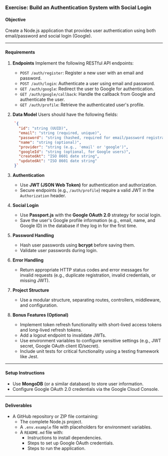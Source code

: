 
### **Exercise: Build an Authentication System with Social Login**

#### **Objective**

Create a Node.js application that provides user authentication using both email/password and social login (Google).

----------

#### **Requirements**

1.  **Endpoints** Implement the following RESTful API endpoints:
    
    -   `POST /auth/register`: Register a new user with an email and password.
    -   `POST /auth/login`: Authenticate a user using email and password.
    -   `GET /auth/google`: Redirect the user to Google for authentication.
    -   `GET /auth/google/callback`: Handle the callback from Google and authenticate the user.
    -   `GET /auth/profile`: Retrieve the authenticated user's profile.
2.  **Data Model** Users should have the following fields:
    
```json
    `{
      "id": "string (UUID)",
      "email": "string (required, unique)",
      "password": "string (hashed, required for email/password registration)",
      "name": "string (optional)",
      "provider": "string (e.g., 'email' or 'google')",
      "googleId": "string (optional, for Google users)",
      "createdAt": "ISO 8601 date string",
      "updatedAt": "ISO 8601 date string"
    }` 
```    
3.  **Authentication**
    
    -   Use **JWT (JSON Web Token)** for authentication and authorization.
    -   Secure endpoints (e.g., `/auth/profile`) require a valid JWT in the `Authorization` header.
4.  **Social Login**
    
    -   Use **Passport.js** with the **Google OAuth 2.0** strategy for social login.
    -   Save the user's Google profile information (e.g., email, name, and Google ID) in the database if they log in for the first time.
5.  **Password Handling**
    
    -   Hash user passwords using **bcrypt** before saving them.
    -   Validate user passwords during login.
6.  **Error Handling**
    
    -   Return appropriate HTTP status codes and error messages for invalid requests (e.g., duplicate registration, invalid credentials, or missing JWT).
7.  **Project Structure**
    
    -   Use a modular structure, separating routes, controllers, middleware, and configuration.
8.  **Bonus Features (Optional)**
    
    -   Implement token refresh functionality with short-lived access tokens and long-lived refresh tokens.
    -   Add a logout endpoint to invalidate JWTs.
    -   Use environment variables to configure sensitive settings (e.g., JWT secret, Google OAuth client ID/secret).
    -   Include unit tests for critical functionality using a testing framework like Jest.

----------

#### **Setup Instructions**

-   Use **MongoDB** (or a similar database) to store user information.
-   Configure Google OAuth 2.0 credentials via the Google Cloud Console.

----------

#### **Deliverables**

-   A GitHub repository or ZIP file containing:
    -   The complete Node.js project.
    -   A `.env.example` file with placeholders for environment variables.
    -   A `README.md` file with:
        -   Instructions to install dependencies.
        -   Steps to set up Google OAuth credentials.
        -   Steps to run the application.
